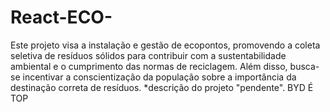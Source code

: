 # React-ECO-
Este projeto visa a instalação e gestão de ecopontos, promovendo a coleta seletiva de resíduos sólidos para contribuir com a sustentabilidade ambiental e o cumprimento das normas de reciclagem. Além disso, busca-se incentivar a conscientização da população sobre a importância da destinação correta de resíduos. *descrição do projeto "pendente". BYD É TOP
